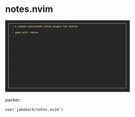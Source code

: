 # notes.nvim


<img src="./img/readme.png" width="400">

packer:
```
use('jakebark/notes.nvim')
```
